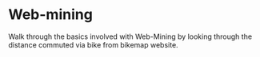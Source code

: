# Web-mining

Walk through the basics involved with Web-Mining by looking through the distance commuted via bike from bikemap website.
